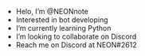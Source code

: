 - Helo, I’m @NEONnote
- Interested in bot developing 
- I’m currently learning Python
- I’m looking to collaborate on Discord
- Reach me on Discord at NEON#2612

<!---
NEONnote/NEONnote is a ✨ special ✨ repository because its `README.md` (this file) appears on your GitHub profile.
You can click the Preview link to take a look at your changes.
--->
